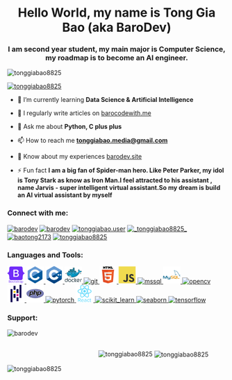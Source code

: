<h1 align="center">Hello World, my name is Tong Gia Bao (aka BaroDev)</h1>
<h3 align="center">I am second year student, my main major is Computer Science, my roadmap is to become an AI engineer.</h3>

<p align="left"> <img src="https://komarev.com/ghpvc/?username=tonggiabao8825&label=Profile%20views&color=0e75b6&style=flat" alt="tonggiabao8825" /> </p>

<p align="left"> <a href="https://github.com/ryo-ma/github-profile-trophy"><img src="https://github-profile-trophy.vercel.app/?username=tonggiabao8825" alt="tonggiabao8825" /></a> </p>

- 🌱 I’m currently learning **Data Science & Artificial Intelligence**

- 📝 I regularly write articles on [barocodewith.me](barocodewith.me)

- 💬 Ask me about **Python, C plus plus**

- 📫 How to reach me **tonggiabao.media@gmail.com**

- 📄 Know about my experiences [barodev.site](barodev.site)

- ⚡ Fun fact **I am a big fan of Spider-man hero. Like Peter Parker, my idol is Tony Stark as know as Iron Man.I feel attracted to his assistant , name Jarvis - super intelligent virtual assistant.So my dream is build an AI virtual assistant by myself**

<h3 align="left">Connect with me:</h3>
<p align="left">
<a href="https://stackoverflow.com/users/barodev" target="blank"><img align="center" src="https://raw.githubusercontent.com/rahuldkjain/github-profile-readme-generator/master/src/images/icons/Social/stack-overflow.svg" alt="barodev" height="30" width="40" /></a>
<a href="https://kaggle.com/barodev" target="blank"><img align="center" src="https://raw.githubusercontent.com/rahuldkjain/github-profile-readme-generator/master/src/images/icons/Social/kaggle.svg" alt="barodev" height="30" width="40" /></a>
<a href="https://fb.com/tonggiabao.user" target="blank"><img align="center" src="https://raw.githubusercontent.com/rahuldkjain/github-profile-readme-generator/master/src/images/icons/Social/facebook.svg" alt="tonggiabao.user" height="30" width="40" /></a>
<a href="https://instagram.com/_tonggiabao8825_" target="blank"><img align="center" src="https://raw.githubusercontent.com/rahuldkjain/github-profile-readme-generator/master/src/images/icons/Social/instagram.svg" alt="_tonggiabao8825_" height="30" width="40" /></a>
<a href="https://www.youtube.com/c/baotong2173" target="blank"><img align="center" src="https://raw.githubusercontent.com/rahuldkjain/github-profile-readme-generator/master/src/images/icons/Social/youtube.svg" alt="baotong2173" height="30" width="40" /></a>
<a href="https://www.leetcode.com/tonggiabao8825" target="blank"><img align="center" src="https://raw.githubusercontent.com/rahuldkjain/github-profile-readme-generator/master/src/images/icons/Social/leet-code.svg" alt="tonggiabao8825" height="30" width="40" /></a>
</p>

<h3 align="left">Languages and Tools:</h3>
<p align="left"> <a href="https://getbootstrap.com" target="_blank" rel="noreferrer"> <img src="https://raw.githubusercontent.com/devicons/devicon/master/icons/bootstrap/bootstrap-plain-wordmark.svg" alt="bootstrap" width="40" height="40"/> </a> <a href="https://www.cprogramming.com/" target="_blank" rel="noreferrer"> <img src="https://raw.githubusercontent.com/devicons/devicon/master/icons/c/c-original.svg" alt="c" width="40" height="40"/> </a> <a href="https://www.w3schools.com/cpp/" target="_blank" rel="noreferrer"> <img src="https://raw.githubusercontent.com/devicons/devicon/master/icons/cplusplus/cplusplus-original.svg" alt="cplusplus" width="40" height="40"/> </a> <a href="https://www.docker.com/" target="_blank" rel="noreferrer"> <img src="https://raw.githubusercontent.com/devicons/devicon/master/icons/docker/docker-original-wordmark.svg" alt="docker" width="40" height="40"/> </a> <a href="https://git-scm.com/" target="_blank" rel="noreferrer"> <img src="https://www.vectorlogo.zone/logos/git-scm/git-scm-icon.svg" alt="git" width="40" height="40"/> </a> <a href="https://www.w3.org/html/" target="_blank" rel="noreferrer"> <img src="https://raw.githubusercontent.com/devicons/devicon/master/icons/html5/html5-original-wordmark.svg" alt="html5" width="40" height="40"/> </a> <a href="https://developer.mozilla.org/en-US/docs/Web/JavaScript" target="_blank" rel="noreferrer"> <img src="https://raw.githubusercontent.com/devicons/devicon/master/icons/javascript/javascript-original.svg" alt="javascript" width="40" height="40"/> </a> <a href="https://www.microsoft.com/en-us/sql-server" target="_blank" rel="noreferrer"> <img src="https://www.svgrepo.com/show/303229/microsoft-sql-server-logo.svg" alt="mssql" width="40" height="40"/> </a> <a href="https://www.mysql.com/" target="_blank" rel="noreferrer"> <img src="https://raw.githubusercontent.com/devicons/devicon/master/icons/mysql/mysql-original-wordmark.svg" alt="mysql" width="40" height="40"/> </a> <a href="https://opencv.org/" target="_blank" rel="noreferrer"> <img src="https://www.vectorlogo.zone/logos/opencv/opencv-icon.svg" alt="opencv" width="40" height="40"/> </a> <a href="https://pandas.pydata.org/" target="_blank" rel="noreferrer"> <img src="https://raw.githubusercontent.com/devicons/devicon/2ae2a900d2f041da66e950e4d48052658d850630/icons/pandas/pandas-original.svg" alt="pandas" width="40" height="40"/> </a> <a href="https://www.php.net" target="_blank" rel="noreferrer"> <img src="https://raw.githubusercontent.com/devicons/devicon/master/icons/php/php-original.svg" alt="php" width="40" height="40"/> </a> <a href="https://pytorch.org/" target="_blank" rel="noreferrer"> <img src="https://www.vectorlogo.zone/logos/pytorch/pytorch-icon.svg" alt="pytorch" width="40" height="40"/> </a> <a href="https://reactjs.org/" target="_blank" rel="noreferrer"> <img src="https://raw.githubusercontent.com/devicons/devicon/master/icons/react/react-original-wordmark.svg" alt="react" width="40" height="40"/> </a> <a href="https://scikit-learn.org/" target="_blank" rel="noreferrer"> <img src="https://upload.wikimedia.org/wikipedia/commons/0/05/Scikit_learn_logo_small.svg" alt="scikit_learn" width="40" height="40"/> </a> <a href="https://seaborn.pydata.org/" target="_blank" rel="noreferrer"> <img src="https://seaborn.pydata.org/_images/logo-mark-lightbg.svg" alt="seaborn" width="40" height="40"/> </a> <a href="https://www.tensorflow.org" target="_blank" rel="noreferrer"> <img src="https://www.vectorlogo.zone/logos/tensorflow/tensorflow-icon.svg" alt="tensorflow" width="40" height="40"/> </a> </p>

<h3 align="left">Support:</h3>
<p><a href="https://www.buymeacoffee.com/barodev"> <img align="left" src="https://cdn.buymeacoffee.com/buttons/v2/default-yellow.png" height="50" width="210" alt="barodev" /></a></p><br><br>

<p><img align="left" src="https://github-readme-stats.vercel.app/api/top-langs?username=tonggiabao8825&show_icons=true&locale=en&layout=compact" alt="tonggiabao8825" /></p>

<p>&nbsp;<img align="center" src="https://github-readme-stats.vercel.app/api?username=tonggiabao8825&show_icons=true&locale=en" alt="tonggiabao8825" /></p>

<p><img align="center" src="https://github-readme-streak-stats.herokuapp.com/?user=tonggiabao8825&" alt="tonggiabao8825" /></p>
